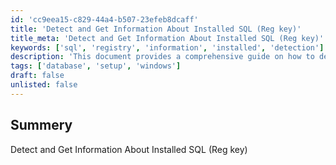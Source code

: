 ```yaml
---
id: 'cc9eea15-c829-44a4-b507-23efeb8dcaff'
title: 'Detect and Get Information About Installed SQL (Reg key)'
title_meta: 'Detect and Get Information About Installed SQL (Reg key)'
keywords: ['sql', 'registry', 'information', 'installed', 'detection']
description: 'This document provides a comprehensive guide on how to detect and retrieve information about installed SQL instances using registry keys. It covers the necessary steps and tools required to access and interpret the relevant registry information to ensure accurate detection of SQL installations.'
tags: ['database', 'setup', 'windows']
draft: false
unlisted: false
---
```

## Summery

Detect and Get Information About Installed SQL (Reg key)  














